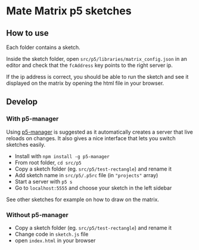 # Mate Matrix p5 sketches

## How to use

Each folder contains a sketch.

Inside the sketch folder, open `src/p5/libraries/matrix_config.json` 
in an editor and check that the
`fcAddress` key points to the right server ip.

If the ip address is correct, you should
be able to run the sketch and see it displayed on the matrix
by opening the html file in your browser.

## Develop

### With p5-manager

Using [p5-manager](https://github.com/chiunhau/p5-manager) is suggested as it 
automatically creates a server that live reloads on changes. It
also gives a nice interface that lets you switch sketches easily.

* Install with `npm install -g p5-manager` 
* From root folder, `cd src/p5`
* Copy a sketch folder (eg. `src/p5/test-rectangle`) and rename it
* Add sketch name in `src/p5/.p5rc` file (in `"projects"` array)
* Start a server with `p5 s` 
* Go to `localhost:5555` and choose your sketch in the left sidebar

See other sketches for example on how to draw on the matrix.

### Without p5-manager

* Copy a sketch folder (eg. `src/p5/test-rectangle`) and rename it
* Change code in `sketch.js` file
* open `index.html` in your browser
